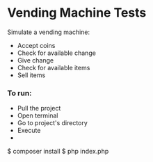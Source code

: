# Vending Machine Tests
Simulate a vending machine:
  - Accept coins
  - Check for available change
  - Give change
  - Check for available items
  - Sell items
### To run: 

  - Pull the project
  - Open terminal
  - Go to project's directory
  - Execute
  -
$ composer install
$ php index.php
